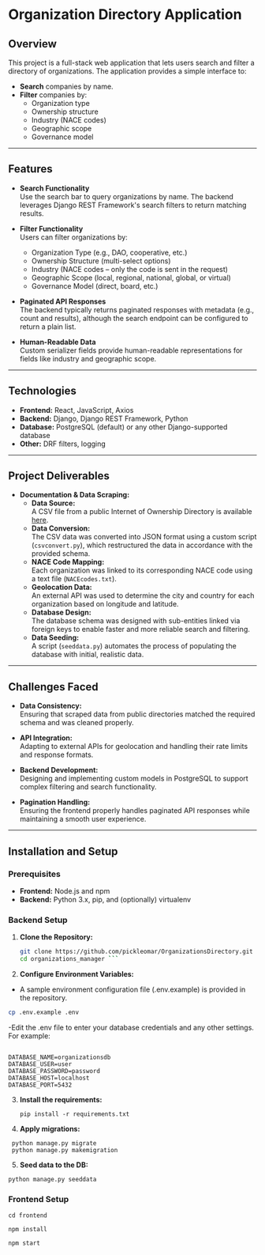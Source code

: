 # Organization Directory Application

## Overview

This project is a full-stack web application that lets users search and filter a directory of organizations. The application provides a simple interface to:

- **Search** companies by name.
- **Filter** companies by:
  - Organization type
  - Ownership structure
  - Industry (NACE codes)
  - Geographic scope
  - Governance model

---

## Features

- **Search Functionality**  
  Use the search bar to query organizations by name. The backend leverages Django REST Framework's search filters to return matching results.

- **Filter Functionality**  
  Users can filter organizations by:
  - Organization Type (e.g., DAO, cooperative, etc.)
  - Ownership Structure (multi-select options)
  - Industry (NACE codes – only the code is sent in the request)
  - Geographic Scope (local, regional, national, global, or virtual)
  - Governance Model (direct, board, etc.)

- **Paginated API Responses**  
  The backend typically returns paginated responses with metadata (e.g., count and results), although the search endpoint can be configured to return a plain list.

- **Human-Readable Data**  
  Custom serializer fields provide human-readable representations for fields like industry and geographic scope.

---

## Technologies

- **Frontend:** React, JavaScript, Axios  
- **Backend:** Django, Django REST Framework, Python  
- **Database:** PostgreSQL (default) or any other Django-supported database  
- **Other:** DRF filters, logging

---

## Project Deliverables

- **Documentation & Data Scraping:**  
  - **Data Source:**  
    A CSV file from a public Internet of Ownership Directory is available [here](https://docs.google.com/spreadsheets/d/1RQTMhPJVVdmE7Yeop1iwYhvj46kgvVJQnn11EPGwzeY/edit?gid=674927682).
  - **Data Conversion:**  
    The CSV data was converted into JSON format using a custom script (`csvconvert.py`), which restructured the data in accordance with the provided schema.
  - **NACE Code Mapping:**  
    Each organization was linked to its corresponding NACE code using a text file (`NACEcodes.txt`).
  - **Geolocation Data:**  
    An external API was used to determine the city and country for each organization based on longitude and latitude.
  - **Database Design:**  
    The database schema was designed with sub-entities linked via foreign keys to enable faster and more reliable search and filtering.
  - **Data Seeding:**  
    A script (`seeddata.py`) automates the process of populating the database with initial, realistic data.

---
## Challenges Faced

- **Data Consistency:**  
  Ensuring that scraped data from public directories matched the required schema and was cleaned properly.
  
- **API Integration:**  
  Adapting to external APIs for geolocation and handling their rate limits and response formats.
  
- **Backend Development:**  
  Designing and implementing custom models in PostgreSQL to support complex filtering and search functionality.
  
- **Pagination Handling:**  
  Ensuring the frontend properly handles paginated API responses while maintaining a smooth user experience.

---

## Installation and Setup

### Prerequisites

- **Frontend:** Node.js and npm  
- **Backend:** Python 3.x, pip, and (optionally) virtualenv

### Backend Setup

1. **Clone the Repository:**

   ```bash
   git clone https://github.com/pickleomar/OrganizationsDirectory.git
   cd organizations_manager ```
2. **Configure Environment Variables:**
- A sample environment configuration file (.env.example) is provided in the repository.
```bash
cp .env.example .env
```
-Edit the .env file to enter your database credentials and any other settings. For example:
``` DEBUG=True

DATABASE_NAME=organizationsdb
DATABASE_USER=user
DATABASE_PASSWORD=password
DATABASE_HOST=localhost
DATABASE_PORT=5432
```
3. **Install the requirements:**
    ```
    pip install -r requirements.txt 
    ``` 
4. **Apply migrations:**
```
 python manage.py migrate
 python manage.py makemigration
 ```

5. **Seed data to the DB:**
```
python manage.py seeddata
```
### Frontend Setup

```
cd frontend 

npm install

npm start
```
